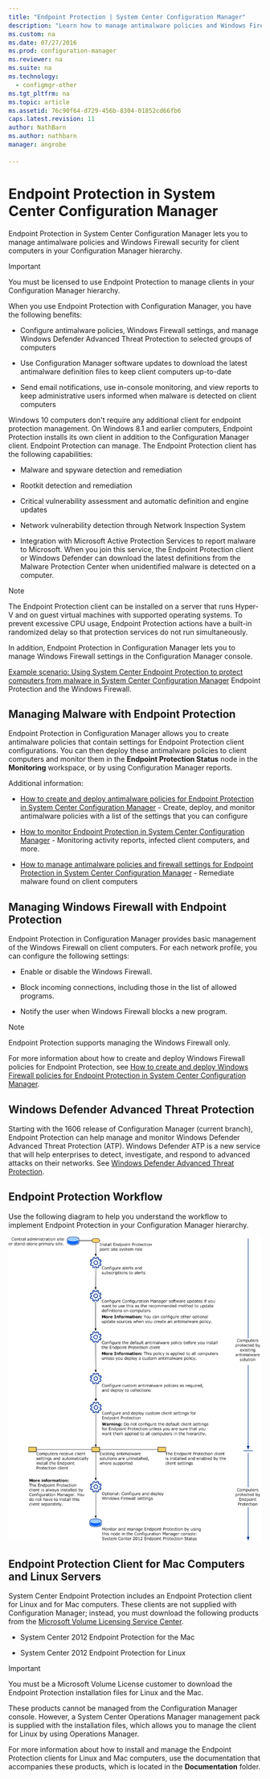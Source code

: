 ```yaml
---
title: "Endpoint Protection | System Center Configuration Manager"
description: "Learn how to manage antimalware policies and Windows Firewall security for client computers in your Configuration Manager hierarchy."
ms.custom: na
ms.date: 07/27/2016
ms.prod: configuration-manager
ms.reviewer: na
ms.suite: na
ms.technology:
  - configmgr-other
ms.tgt_pltfrm: na
ms.topic: article
ms.assetid: 76c90f64-d729-456b-8304-01852cd66fb6
caps.latest.revision: 11
author: NathBarn
ms.author: nathbarn
manager: angrobe

---
```

# Endpoint Protection in System Center Configuration Manager
Endpoint Protection in System Center Configuration Manager lets you to manage antimalware policies and Windows Firewall security for client computers in your Configuration Manager hierarchy.  

> [!IMPORTANT]  
>  You must be licensed to use Endpoint Protection to manage clients in your Configuration Manager hierarchy.  

 When you use Endpoint Protection with Configuration Manager, you have the following benefits:  

-   Configure antimalware policies, Windows Firewall settings, and manage Windows Defender Advanced Threat Protection to selected groups of computers  

-   Use Configuration Manager software updates to download the latest antimalware definition files to keep client computers up-to-date  

-   Send email notifications, use in-console monitoring, and view reports to keep administrative users informed when malware is detected on client computers  

Windows 10 computers don't require any additional client for endpoint protection management. On Windows 8.1 and earlier computers, Endpoint Protection installs its own client in addition to the Configuration Manager client. Endpoint Protection can manage. The Endpoint Protection client has the following capabilities:  

-   Malware and spyware detection and remediation  

-   Rootkit detection and remediation  

-   Critical vulnerability assessment and automatic definition and engine updates  

-   Network vulnerability detection through Network Inspection System  

-   Integration with Microsoft Active Protection Services to report malware to Microsoft. When you join this service, the Endpoint Protection client or Windows Defender can download the latest definitions from the Malware Protection Center when unidentified malware is detected on a computer.  

> [!NOTE]  
>  The Endpoint Protection client can be installed on a server that runs Hyper-V and on guest virtual machines with supported operating systems. To prevent excessive CPU usage, Endpoint Protection actions have a built-in randomized delay so that protection services do not run simultaneously.  

 In addition, Endpoint Protection in Configuration Manager lets you to manage Windows Firewall settings in the Configuration Manager console.  

 [Example scenario: Using System Center Endpoint Protection to protect computers from malware in System Center Configuration Manager](scenarios-endpoint-protection.md) Endpoint Protection and the Windows Firewall.  


## Managing Malware with Endpoint Protection  
 Endpoint Protection in Configuration Manager allows you to create antimalware policies that contain settings for Endpoint Protection client configurations. You can then deploy these antimalware policies to client computers and monitor them in the **Endpoint Protection Status** node in the **Monitoring** workspace, or by using Configuration Manager reports.  

 Additional information:  

-   [How to create and deploy antimalware policies for Endpoint Protection in System Center Configuration Manager](endpoint-antimalware-policies.md) - Create, deploy, and monitor antimalware policies with a list of the settings that you can configure  

-   [How to monitor Endpoint Protection in System Center Configuration Manager](monitor-endpoint-protection.md) - Monitoring activity reports, infected client computers, and more.  

-   [How to manage antimalware policies and firewall settings for Endpoint Protection in System Center Configuration Manager](endpoint-antimalware-firewall.md) - Remediate malware found on client computers  


## Managing Windows Firewall with Endpoint Protection  
 Endpoint Protection in Configuration Manager provides basic management of the Windows Firewall on client computers. For each network profile, you can configure the following settings:  

-   Enable or disable the Windows Firewall.  

-   Block incoming connections, including those in the list of allowed programs.  

-   Notify the user when Windows Firewall blocks a new program.  

> [!NOTE]  
>  Endpoint Protection supports managing the Windows Firewall only.  


 For more information about how to create and deploy Windows Firewall policies for Endpoint Protection, see [How to create and deploy Windows Firewall policies for Endpoint Protection in System Center Configuration Manager](create-windows-firewall-policies.md).  


## Windows Defender Advanced Threat Protection

Starting with the 1606 release of Configuration Manager (current branch), Endpoint Protection can help manage and monitor Windows Defender Advanced Threat Protection (ATP). Windows Defender ATP is a new service that will help enterprises to detect, investigate, and respond to advanced attacks on their networks. See [Windows Defender Advanced Threat Protection](windows-defender-advanced-threat-protection.md).

## Endpoint Protection Workflow  
 Use the following diagram to help you understand the workflow to implement Endpoint Protection in your Configuration Manager hierarchy.  

 ![Endpoint Protection Workflow](../media/Endpoint-Protection-Workflow.gif)  

## Endpoint Protection Client for Mac Computers and Linux Servers  
 System Center Endpoint Protection includes an Endpoint Protection client for Linux and for Mac computers. These clients are not supplied with Configuration Manager; instead, you must download the following products from the [Microsoft Volume Licensing Service Center](https://www.microsoft.com/licensing/servicecenter/default.aspx).  

-   System Center 2012 Endpoint Protection for the Mac  

-   System Center 2012 Endpoint Protection for Linux  


> [!IMPORTANT]  
>  You must be a Microsoft Volume License customer to download the Endpoint Protection installation files for Linux and the Mac.  

 These products cannot be managed from the Configuration Manager console. However, a System Center Operations Manager management pack is supplied with the installation files, which allows you to manage the client for Linux by using Operations Manager.  

 For more information about how to install and manage the Endpoint Protection clients for Linux and Mac computers, use the documentation that accompanies these products, which is located in the **Documentation** folder.
